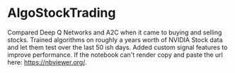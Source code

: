 # AlgoStockTrading
Compared Deep Q Networks and A2C when it came to buying and selling stocks. Trained algorithms on roughly a years worth of NVIDIA Stock data and let them test over the last 50 ish days. Added custom signal features to improve performance. If the notebook can't render copy and paste the url here: https://nbviewer.org/.
